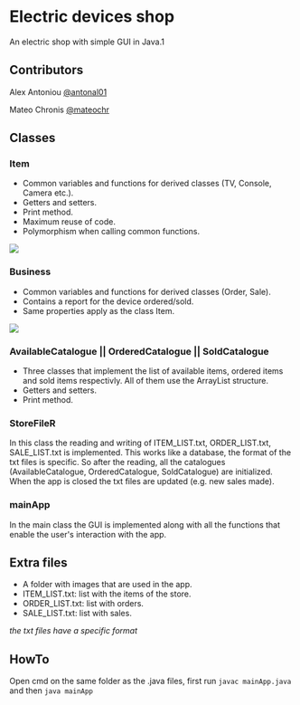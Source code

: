 # Electric devices shop
An electric shop with simple GUI in Java.1

## Contributors
Alex Antoniou [@antonal01](https://github.com/antonal01) 

Mateo Chronis [@mateochr](https://github.com/mateochr)

## Classes

### Item

* Common variables and functions for derived classes (TV, Console, Camera etc.).
* Getters and setters.
* Print method.
* Maximum reuse of code.
* Polymorphism when calling common functions.

<img src="https://user-images.githubusercontent.com/58492424/93671106-e9ab7880-faa8-11ea-94b8-43ee3af50a67.png">




### Business

* Common variables and functions for derived classes (Order, Sale). 
* Contains a report for the device ordered/sold.
* Same properties apply as the class Item.

<img src="https://user-images.githubusercontent.com/58492424/93671122-0942a100-faa9-11ea-972e-a48a6623dc42.png">




### AvailableCatalogue || OrderedCatalogue || SoldCatalogue

* Three classes that implement the list of available items, ordered items and sold items respectivly. All of them use the ArrayList structure.
* Getters and setters.
* Print method.




### StoreFileR

In this class the reading and writing of ITEM_LIST.txt, ORDER_LIST.txt, SALE_LIST.txt is implemented. This works like a database, the format of the txt files is specific.
So after the reading, all the catalogues (AvailableCatalogue, OrderedCatalogue, SoldCatalogue) are initialized. When the app is closed the txt files are updated (e.g. new sales made).




### mainApp

In the main class the GUI is implemented along with all the functions that enable the user's interaction with the app.




## Extra files

* A folder with images that are used in the app.
* ITEM_LIST.txt: list with the items of the store.
* ORDER_LIST.txt: list with orders.
* SALE_LIST.txt: list with sales.

*the txt files have a specific format*


## HowTo
Open cmd on the same folder as the .java files, first run
`javac mainApp.java` and then `java mainApp`
